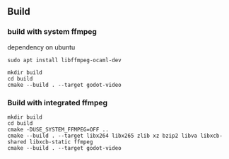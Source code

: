 ## Build

### build with system ffmpeg

dependency on ubuntu
```
sudo apt install libffmpeg-ocaml-dev
```

```
mkdir build
cd build
cmake --build . --target godot-video
```

### Build with integrated ffmpeg
```
mkdir build
cd build
cmake -DUSE_SYSTEM_FFMPEG=OFF ..
cmake --build . --target libx264 libx265 zlib xz bzip2 libva libxcb-shared libxcb-static ffmpeg
cmake --build . --target godot-video
```